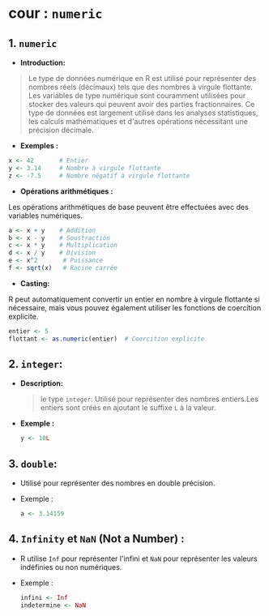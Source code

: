 # cour : **``numeric``**

## 1. **``numeric``**

- **Introduction:**

>Le type de données numérique en R est utilisé pour représenter des nombres réels (décimaux) tels que des nombres à virgule flottante. Les variables de type numérique sont couramment utilisées pour stocker des valeurs qui peuvent avoir des parties fractionnaires. Ce type de données est largement utilisé dans les analyses statistiques, les calculs mathématiques et d'autres opérations nécessitant une précision décimale.

- **Exemples :**

```R
x <- 42       # Entier
y <- 3.14     # Nombre à virgule flottante
z <- -7.5     # Nombre négatif à virgule flottante
```

- **Opérations arithmétiques :**

Les opérations arithmétiques de base peuvent être effectuées avec des variables numériques.
```R
a <- x + y    # Addition
b <- x - y    # Soustraction
c <- x * y    # Multiplication
d <- x / y    # Division
e <- x^2       # Puissance
f <- sqrt(x)   # Racine carrée
```

- **Casting:**

R peut automatiquement convertir un entier en nombre à virgule flottante si nécessaire, mais vous pouvez également utiliser les fonctions de coercition explicite.
```R
entier <- 5
flottant <- as.numeric(entier)  # Coercition explicite
```





## 2. **``integer``:**

- **Description:**

  >le type ``integer``: Utilisé pour représenter des nombres entiers.Les entiers sont créés en ajoutant le suffixe ``L`` à la valeur.


- **Exemple :**
    ```R
    y <- 10L
    ```

## 3. **``double``:**

- Utilisé pour représenter des nombres en double précision.

- Exemple :
  ```R
  a <- 3.14159
  
  ```

## 4. **``Infinity`` et ``NaN`` (Not a Number) :**

- R utilise `Inf` pour représenter l'infini et `NaN` pour représenter les valeurs indéfinies ou non numériques.


- Exemple :

  ```R
  infini <- Inf
  indetermine <- NaN
  ```

